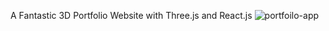  A Fantastic 3D Portfolio Website with Three.js and React.js
![portfoilo-app](https://github.com/Jennyxe/3D_Portfolio/assets/116247399/01f81692-8ef6-45e2-a818-bdcda5a84563)
